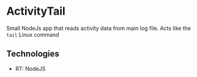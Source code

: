 # ActivityTail
Small NodeJs app that reads activity data from main log file. Acts like the `tail` Linux command

## Technologies
* RT: NodeJS
